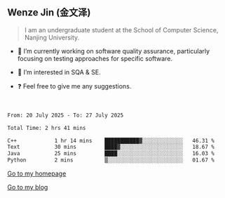 ## Wenze Jin (金文泽)

> I am an undergraduate student at the School of Computer Science, Nanjing University.

- 🔭 I’m currently working on software quality assurance, particularly focusing on testing approaches for specific software.
  
- 🌱 I’m interested in SQA & SE.
  
- ❓ Feel free to give me any suggestions.  

<br>  

<!--START_SECTION:waka-->

```txt
From: 20 July 2025 - To: 27 July 2025

Total Time: 2 hrs 41 mins

C++            1 hr 14 mins    ███████████▓░░░░░░░░░░░░░   46.31 %
Text           30 mins         ████▓░░░░░░░░░░░░░░░░░░░░   18.67 %
Java           25 mins         ████░░░░░░░░░░░░░░░░░░░░░   16.03 %
Python         2 mins          ▒░░░░░░░░░░░░░░░░░░░░░░░░   01.67 %
```

<!--END_SECTION:waka-->

[Go to my homepage](https://wenzejin.github.io)

[Go to my blog](https://wenzejin.notion.site/Wenze-Jin-s-Blog-1635e9fa7b6d80b3adcedfacc74aa717?pvs=4)
